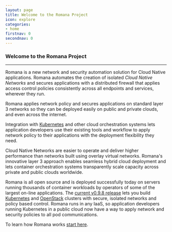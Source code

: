 ```yaml
---
layout: page
title: Welcome to the Romana Project
icon: explore
categories:
- home
firstnav: 0
secondnav: 0
---
```


### Welcome to the Romana Project

---

Romana is a new network and security automation solution for Cloud Native applications. Romana automates the creation of isolated *Cloud Native Networks* and secures applications with a distributed firewall that applies access control policies consistently across all endpoints and services, wherever they run. 

Romana applies network policy and secures applications on standard layer 3 networks so they can be deployed easily on public and private clouds, and even across the internet. 

Integration with [Kubernetes](http://kubernetes.io) and other cloud orchestration systems lets application developers use their existing tools and workflow to apply network policy to their applications with the deployment flexibility they need.

Cloud Native Networks are easier to operate and deliver higher performance than networks built using overlay virtual networks. Romana's innovative layer 3 approach enables seamless hybrid cloud deployment and lets container orchestration systems transparently scale capacity across private and public clouds worldwide.

Romana is all open source and is deployed successfully today on servers running thousands of container workloads by operators of some of the largest on-line applications. The [current v0.9.8 release](/code/) lets you build [Kubernetes](/try_romana/kubernetes/) and [OpenStack](/try_romana/installation/) clusters with secure, isolated networks and policy based control. Romana runs in any IaaS, so application developers running Kubernetes in a public cloud now have a way to apply network and security policies to all pod communications. 

To learn how Romana works [start here](/how/romana_basics/).
